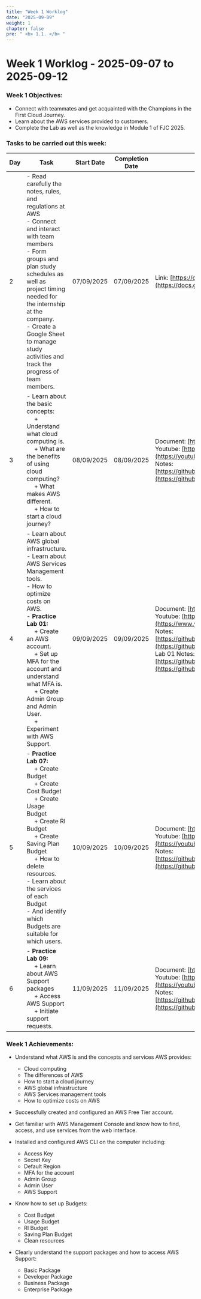```yaml
---
title: "Week 1 Worklog"
date: "2025-09-09"
weight: 1
chapter: false
pre: " <b> 1.1. </b> "
---
```

# Week 1 Worklog - 2025-09-07 to 2025-09-12
### Week 1 Objectives:

- Connect with teammates and get acquainted with the Champions in the First Cloud Journey.
- Learn about the AWS services provided to customers.
- Complete the Lab as well as the knowledge in Module 1 of FJC 2025.

### Tasks to be carried out this week:

| Day | Task                                                                                                                                                                                                   | Start Date | Completion Date | Reference Material                        |
| --- | ------------------------------------------------------------------------------------------------------------------------------------------------------------------------------------------------------ | ---------- | --------------- | ----------------------------------------- |
| 2   | - Read carefully the notes, rules, and regulations at AWS <br> - Connect and interact with team members <br> - Form groups and plan study schedules as well as project timing needed for the internship at the company. <br> - Create a Google Sheet to manage study activities and track the progress of team members. | 07/09/2025   | 07/09/2025      | Link:  [https://docs.google.com/spreadsheets/d/109nNQttEEgCjLB2rTbaEer1LfLowyL1Fmh8PA\_WuxwU/edit?usp=sharing](https://docs.google.com/spreadsheets/d/109nNQttEEgCjLB2rTbaEer1LfLowyL1Fmh8PA_WuxwU/edit?usp=sharing)
| 3   | - Learn about the basic concepts: <br>  + Understand what cloud computing is. <br>  + What are the benefits of using cloud computing? <br>  + What makes AWS different. <br>  + How to start a cloud journey? | 08/09/2025   | 08/09/2025      | Document: [https://cloudjourney.awsstudygroup.com/](https://cloudjourney.awsstudygroup.com/) <br> Youtube: [https://youtube.com/playlist?list=PLahN4TLWtox2a3vElknwzU\_urND8hLn1i\&si=W80Cdf\_fSc6sjOV\_](https://youtube.com/playlist?list=PLahN4TLWtox2a3vElknwzU_urND8hLn1i&si=W80Cdf_fSc6sjOV_) <br>Notes: [https://github.com/DazielNguyen/AWS\_FCJ\_FA25\_VAD\_NOTES\_LESSON/blob/main/Module\_01/take\_notes\_module\_01.md](https://github.com/DazielNguyen/AWS_FCJ_FA25_VAD_NOTES_LESSON/blob/main/Module_01/take_notes_module_01.md)|
| 4   | - Learn about AWS global infrastructure. <br> - Learn about AWS Services Management tools. <br> - How to optimize costs on AWS. <br> - **Practice Lab 01:** <br>  + Create an AWS account. <br>  + Set up MFA for the account and understand what MFA is. <br>  + Create Admin Group and Admin User. <br>  + Experiment with AWS Support. | 09/09/2025   | 09/09/2025      | Document: [https://000001.awsstudygroup.com/](https://000001.awsstudygroup.com/) <br> Youtube:  [https://www.youtube.com/watch?v=pjr5a-HYAjI\&list=PLahN4TLWtox2a3vElknwzU\_urND8hLn1i\&index=7](https://www.youtube.com/watch?v=pjr5a-HYAjI&list=PLahN4TLWtox2a3vElknwzU_urND8hLn1i&index=7) <br> Notes: [https://github.com/DazielNguyen/AWS\_FCJ\_FA25\_VAD\_NOTES\_LESSON/blob/main/Module\_01/take\_notes\_module\_01.md](https://github.com/DazielNguyen/AWS_FCJ_FA25_VAD_NOTES_LESSON/blob/main/Module_01/take_notes_module_01.md) <br> Lab 01 Notes: [https://github.com/DazielNguyen/AWS\_FCJ\_FA25\_VAD\_NOTES\_LESSON/blob/main/Module\_01/Lab\_01\_module\_01.md](https://github.com/DazielNguyen/AWS_FCJ_FA25_VAD_NOTES_LESSON/blob/main/Module_01/Lab_01_module_01.md)|
| 5   | - **Practice Lab 07:** <br>  + Create Budget <br>  + Create Cost Budget <br>  + Create Usage Budget <br>  + Create RI Budget <br>  + Create Saving Plan Budget <br>  + How to delete resources. <br> - Learn about the services of each Budget <br> - And identify which Budgets are suitable for which users. | 10/09/2025   | 10/09/2025      | Document: [https://000007.awsstudygroup.com/vi/](https://000007.awsstudygroup.com/vi/) <br> Youtube: [https://youtube.com/playlist?list=PLahN4TLWtox2a3vElknwzU\_urND8hLn1i\&si=W80Cdf\_fSc6sjOV\_](https://youtube.com/playlist?list=PLahN4TLWtox2a3vElknwzU_urND8hLn1i&si=W80Cdf_fSc6sjOV_) <br>Notes: [https://github.com/DazielNguyen/AWS\_FCJ\_FA25\_VAD\_NOTES\_LESSON/blob/main/Module\_01/Lab\_07\_module\_01.md](https://github.com/DazielNguyen/AWS_FCJ_FA25_VAD_NOTES_LESSON/blob/main/Module_01/Lab_07_module_01.md)|
| 6   | - **Practice Lab 09:** <br>  + Learn about AWS Support packages <br>  + Access AWS Support <br>  + Initiate support requests. | 11/09/2025   | 11/09/2025      | Document: [https://000009.awsstudygroup.com/vi/](https://000009.awsstudygroup.com/vi/) <br> Youtube: [https://youtube.com/playlist?list=PLahN4TLWtox2a3vElknwzU\_urND8hLn1i\&si=W80Cdf\_fSc6sjOV\_](https://youtube.com/playlist?list=PLahN4TLWtox2a3vElknwzU_urND8hLn1i&si=W80Cdf_fSc6sjOV_) <br>Notes: [https://github.com/DazielNguyen/AWS\_FCJ\_FA25\_VAD\_NOTES\_LESSON/blob/main/Module\_01/Lab\_09\_module\_01.md](https://github.com/DazielNguyen/AWS_FCJ_FA25_VAD_NOTES_LESSON/blob/main/Module_01/Lab_09_module_01.md) |

### Week 1 Achievements:

- Understand what AWS is and the concepts and services AWS provides:

  - Cloud computing
  - The differences of AWS
  - How to start a cloud journey
  - AWS global infrastructure
  - AWS Services management tools
  - How to optimize costs on AWS

- Successfully created and configured an AWS Free Tier account.

- Get familiar with AWS Management Console and know how to find, access, and use services from the web interface.

- Installed and configured AWS CLI on the computer including:

  - Access Key
  - Secret Key
  - Default Region
  - MFA for the account
  - Admin Group
  - Admin User
  - AWS Support

- Know how to set up Budgets:

  - Cost Budget
  - Usage Budget
  - RI Budget
  - Saving Plan Budget
  - Clean resources

- Clearly understand the support packages and how to access AWS Support:

  - Basic Package
  - Developer Package
  - Business Package
  - Enterprise Package
